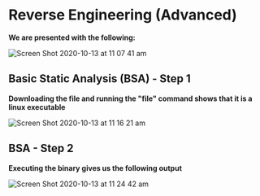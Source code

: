 # Reverse Engineering (Advanced) 

**We are presented with the following:**

![Screen Shot 2020-10-13 at 11 07 41 am](https://user-images.githubusercontent.com/45506405/95810766-55999d80-0d44-11eb-83b0-91982b4d0973.png)

## Basic Static Analysis (BSA) - Step 1
**Downloading the file and running the "file" command shows that it is a linux executable**

![Screen Shot 2020-10-13 at 11 16 21 am](https://user-images.githubusercontent.com/45506405/95811304-8f1ed880-0d45-11eb-9f5d-3368e80e8a52.png)

## BSA - Step 2
**Executing the binary gives us the following output**

![Screen Shot 2020-10-13 at 11 24 42 am](https://user-images.githubusercontent.com/45506405/95811855-b924ca80-0d46-11eb-8f1e-fb17937bb07e.png)








